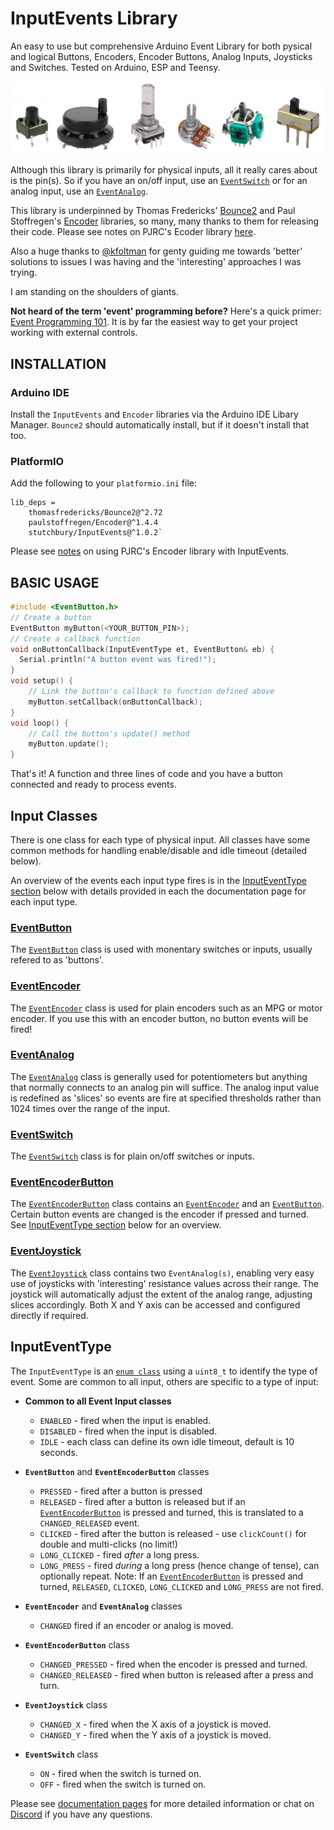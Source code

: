 # InputEvents Library
An easy to use but comprehensive Arduino Event Library for both pysical and logical Buttons, Encoders, Encoder Buttons, Analog Inputs, Joysticks and Switches. Tested on Arduino, ESP and Teensy.

![Picture of button, encoder, potentiometer, joystick and switch](images/all-inputs.png)


Although this library is primarily for physical inputs, all it really cares about is the pin(s). So if you have an on/off input, use an [`EventSwitch`](docs/EventSwitch.md) or for an analog input, use an [`EventAnalog`](docs/EventAnalog.md).

This library is underpinned by Thomas Fredericks' [Bounce2](https://github.com/thomasfredericks/Bounce2) and Paul Stoffregen's [Encoder](https://github.com/paulstoffregen/Encoder) libraries, so many, many thanks to them for releasing their code. Please see notes on PJRC's Ecoder library [here](docs/README.md).

Also a huge thanks to [@kfoltman](https://github.com/kfoltman) for genty guiding me towards 'better' solutions to issues I was having and the 'interesting' approaches I was trying.

I am standing on the shoulders of giants.


**Not heard of the term 'event' programming before?** Here's a quick primer: [Event Programming 101](docs/EventProgramming101.md). It is by far the easiest way to get your project working with external controls.

## INSTALLATION

### Arduino IDE
Install the `InputEvents` and `Encoder` libraries via the Arduino IDE Libary Manager. `Bounce2` should automatically install, but if it doesn't install that too. 


### PlatformIO
Add the following to your `platformio.ini` file:

```
lib_deps = 
	thomasfredericks/Bounce2@^2.72
	paulstoffregen/Encoder@^1.4.4
	stutchbury/InputEvents@^1.0.2`
```

Please see [notes](docs/README.md#notes-on-using-paul-stoffregens-encoder-library) on using PJRC's Encoder library with InputEvents.

## BASIC USAGE

```cpp
#include <EventButton.h>
// Create a button 
EventButton myButton(<YOUR_BUTTON_PIN>);
// Create a callback function
void onButtonCallback(InputEventType et, EventButton& eb) {
  Serial.println("A button event was fired!");
}
void setup() {
    // Link the button's callback to function defined above
    myButton.setCallback(onButtonCallback);
}
void loop() {
    // Call the button's update() method
    myButton.update();
}
```

That's it! A function and three lines of code and you have a button connected and ready to process events.


## Input Classes
There is one class for each type of physical input. All classes have some common methods for handling enable/disable and idle timeout (detailed below).

An overview of the events each input type fires is in the [InputEventType section](#inputeventtype) below with details provided in each the documentation page for each input type.

### [EventButton](docs/EventButton.md)

The [`EventButton`](docs/EventButton.md) class is used with monentary switches or inputs, usually refered to as 'buttons'. 

### [EventEncoder](docs/EventEncoder.md)

The [`EventEncoder`](docs/EventEncoder.md) class is used for plain encoders such as an MPG or motor encoder. If you use this with an encoder button, no button events will be fired!

### [EventAnalog](docs/EventAnalog.md)

The [`EventAnalog`](docs/EventAnalog.md) class is generally used for potentiometers but anything that normally connects to an analog pin will suffice. The analog input value is redefined as 'slices' so events are fire at specified thresholds rather than 1024 times over the range of the input.

### [EventSwitch](docs/EventSwitch.md)

The [`EventSwitch`](docs/EventSwitch.md) class is for plain on/off switches or inputs.

### [EventEncoderButton](docs/EventEncoderButton.md)

The [`EventEncoderButton`](docs/EventEncoderButton.md) class contains an [`EventEncoder`](docs/EventEncoder.md) and an [`EventButton`](docs/EventButton.md). Certain button events are changed is the encoder if pressed and turned. See [InputEventType section](#inputeventtype) below for an overview.

### [EventJoystick](docs/EventJoystick.md)

The [`EventJoystick`](docs/EventJoystick.md) class contains two `EventAnalog(s)`, enabling very easy use of joysticks with 'interesting' resistance values across their range. The joystick will automatically adjust the extent of the analog range, adjusting slices accordingly. Both X and Y axis can be accessed and configured directly if required. 


## InputEventType

The `InputEventType` is an [`enum class`](https://en.cppreference.com/w/cpp/language/enum) using a `uint8_t` to identify the type of event. Some are common to all input, others are specific to a type of input:


- **Common to all Event Input classes**
  - `ENABLED` - fired when the input is enabled.
  - `DISABLED` - fired when the input is disabled.
  - `IDLE` - each class can define its own idle timeout, default is 10 seconds.
 
- **`EventButton`** and **`EventEncoderButton`** classes
  - `PRESSED` - fired after a button is pressed
  - `RELEASED` - fired after a button is released but if an [`EventEncoderButton`](docs/EventEncoderButton.md) is pressed and turned, this is translated to a `CHANGED_RELEASED` event.
  - `CLICKED` - fired after the button is released - use `clickCount()` for double and multi-clicks (no limit!)
  - `LONG_CLICKED` - fired *after* a long press.
  - `LONG_PRESS` - fired *during* a long press (hence change of tense), can optionally repeat.
  Note: If an [`EventEncoderButton`](docs/EventEncoderButton.md) is pressed and turned, `RELEASED`, `CLICKED`, `LONG_CLICKED` and `LONG_PRESS` are not fired.
- **`EventEncoder`** and **`EventAnalog`** classes
  - `CHANGED` fired if an encoder or analog is moved.
- **`EventEncoderButton`** class
  - `CHANGED_PRESSED` - fired when the encoder is pressed and turned.
  - `CHANGED_RELEASED` - fired when button is released after a press and turn.
- **`EventJoystick`** class
  - `CHANGED_X` - fired when the X axis of a joystick is moved.
  - `CHANGED_Y` - fired when the Y axis of a joystick is moved.
- **`EventSwitch`** class
  - `ON` - fired when the switch is turned on.
  - `OFF` - fired when the switch is turned on.

Please see [documentation pages](docs) for more detailed information or chat on [Discord](https://discord.gg/GDcEcWPKKm) if you have any questions.